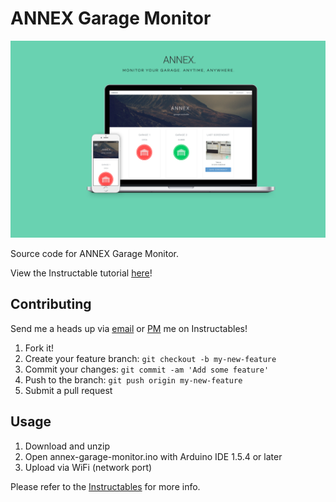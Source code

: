# ANNEX Garage Monitor
![ANNEX](www/images/annex-showcase.png?raw=true)

Source code for ANNEX Garage Monitor.

View the Instructable tutorial [here](http://www.instructables.com/id/Annex-an-Arduino-Yun-Garage-Monitor/)!

## Contributing

Send me a heads up via [email](http://www.google.com/recaptcha/mailhide/d?k\07501e3u9T5Dwcaz64354Hzqn8A\75\75\46c\75mraEhvy-DYola2Fb1ufJm-kEqAkV55XW_7TfOHEXUQA\075) or [PM](http://www.instructables.com/member/jennellew/) me on Instructables!

1. Fork it!
2. Create your feature branch: `git checkout -b my-new-feature`
3. Commit your changes: `git commit -am 'Add some feature'`
4. Push to the branch: `git push origin my-new-feature`
5. Submit a pull request

## Usage
1. Download and unzip
2. Open annex-garage-monitor.ino with Arduino IDE 1.5.4 or later
3. Upload via WiFi (network port)

Please refer to the [Instructables](http://www.instructables.com/id/Annex-an-Arduino-Yun-Garage-Monitor/) for more info.
